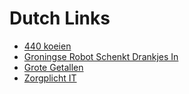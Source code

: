 # Dutch Links

* [440 koeien](http://www.melkvee100plus.nl/Artikelen/Automatisering/2016/4/Als-het-moet-kan-een-persoon-zich-alleen-redden-met-440-koeien-2791544W/)
* [Groningse Robot Schenkt Drankjes In](http://freshgadgets.nl/groningse-robot-schenkt-drankjes-in)
* [Grote Getallen](http://home.kpn.nl/vanadovv/Bignum.html)
* [Zorgplicht IT](https://blog.iusmentis.com/2020/06/10/als-it-er-heb-je-een-zorgplicht-en-daar-moet-je-wel-wat-voor-doen/)
